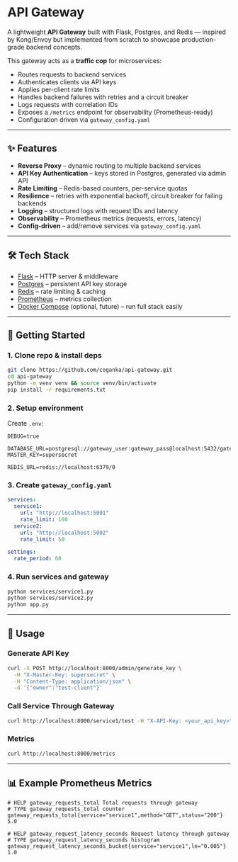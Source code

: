 # API Gateway

A lightweight **API Gateway** built with Flask, Postgres, and Redis — inspired by Kong/Envoy but implemented from scratch to showcase production-grade backend concepts.  

This gateway acts as a **traffic cop** for microservices:
- Routes requests to backend services
- Authenticates clients via API keys
- Applies per-client rate limits
- Handles backend failures with retries and a circuit breaker
- Logs requests with correlation IDs
- Exposes a `/metrics` endpoint for observability (Prometheus-ready)
- Configuration driven via `gateway_config.yaml`

---

## ✨ Features
- **Reverse Proxy** – dynamic routing to multiple backend services  
- **API Key Authentication** – keys stored in Postgres, generated via admin API  
- **Rate Limiting** – Redis-based counters, per-service quotas  
- **Resilience** – retries with exponential backoff, circuit breaker for failing backends  
- **Logging** – structured logs with request IDs and latency  
- **Observability** – Prometheus metrics (requests, errors, latency)  
- **Config-driven** – add/remove services via `gateway_config.yaml`  

---

## 🛠 Tech Stack
- [Flask](https://flask.palletsprojects.com/) – HTTP server & middleware  
- [Postgres](https://www.postgresql.org/) – persistent API key storage  
- [Redis](https://redis.io/) – rate limiting & caching  
- [Prometheus](https://prometheus.io/) – metrics collection  
- [Docker Compose](https://docs.docker.com/compose/) (optional, future) – run full stack easily  

---

## 🚀 Getting Started

### 1. Clone repo & install deps
```bash
git clone https://github.com/coganka/api-gateway.git
cd api-gateway
python -m venv venv && source venv/bin/activate
pip install -r requirements.txt
```

### 2. Setup environment
Create `.env`:
```env
DEBUG=true

DATABASE_URL=postgresql://gateway_user:gateway_pass@localhost:5432/gateway
MASTER_KEY=supersecret

REDIS_URL=redis://localhost:6379/0
```

### 3. Create `gateway_config.yaml`
```yaml
services:
  service1:
    url: "http://localhost:5001"
    rate_limit: 100
  service2:
    url: "http://localhost:5002"
    rate_limit: 50

settings:
  rate_period: 60
```

### 4. Run services and gateway
```bash
python services/service1.py
python services/service2.py
python app.py
```

---

## 🔑 Usage

### Generate API Key
```bash
curl -X POST http://localhost:8000/admin/generate_key \
  -H "X-Master-Key: supersecret" \
  -H "Content-Type: application/json" \
  -d '{"owner":"test-client"}'
```

### Call Service Through Gateway
```bash
curl http://localhost:8000/service1/test -H "X-API-Key: <your_api_key>"
```

### Metrics
```bash
curl http://localhost:8000/metrics
```

---

## 📊 Example Prometheus Metrics

```
# HELP gateway_requests_total Total requests through gateway
# TYPE gateway_requests_total counter
gateway_requests_total{service="service1",method="GET",status="200"} 5.0

# HELP gateway_request_latency_seconds Request latency through gateway
# TYPE gateway_request_latency_seconds histogram
gateway_request_latency_seconds_bucket{service="service1",le="0.005"} 1.0
```
